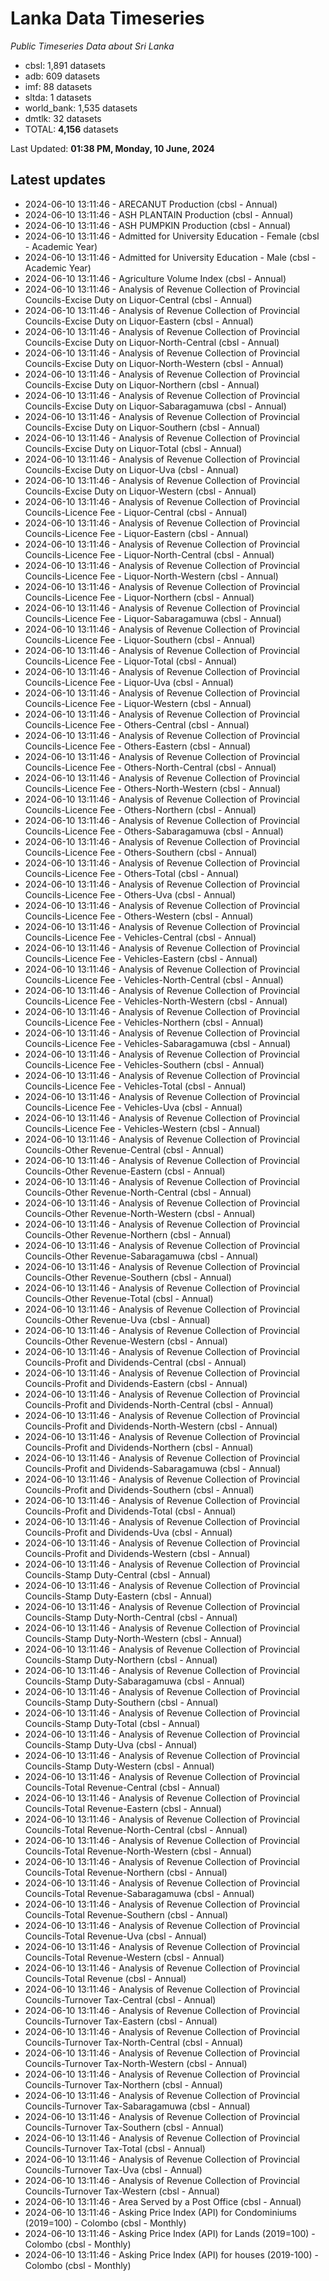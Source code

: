 # Lanka Data Timeseries
*Public Timeseries Data about Sri Lanka*

* cbsl: 1,891 datasets
* adb: 609 datasets
* imf: 88 datasets
* sltda: 1 datasets
* world_bank: 1,535 datasets
* dmtlk: 32 datasets
* TOTAL: **4,156** datasets

Last Updated: **01:38 PM, Monday, 10 June, 2024**

## Latest updates

* 2024-06-10 13:11:46 - ARECANUT Production (cbsl - Annual)
* 2024-06-10 13:11:46 - ASH PLANTAIN Production (cbsl - Annual)
* 2024-06-10 13:11:46 - ASH PUMPKIN Production (cbsl - Annual)
* 2024-06-10 13:11:46 - Admitted for University Education - Female (cbsl - Academic Year)
* 2024-06-10 13:11:46 - Admitted for University Education - Male (cbsl - Academic Year)
* 2024-06-10 13:11:46 - Agriculture Volume Index (cbsl - Annual)
* 2024-06-10 13:11:46 - Analysis of Revenue Collection of Provincial Councils-Excise Duty on Liquor-Central (cbsl - Annual)
* 2024-06-10 13:11:46 - Analysis of Revenue Collection of Provincial Councils-Excise Duty on Liquor-Eastern (cbsl - Annual)
* 2024-06-10 13:11:46 - Analysis of Revenue Collection of Provincial Councils-Excise Duty on Liquor-North-Central (cbsl - Annual)
* 2024-06-10 13:11:46 - Analysis of Revenue Collection of Provincial Councils-Excise Duty on Liquor-North-Western (cbsl - Annual)
* 2024-06-10 13:11:46 - Analysis of Revenue Collection of Provincial Councils-Excise Duty on Liquor-Northern (cbsl - Annual)
* 2024-06-10 13:11:46 - Analysis of Revenue Collection of Provincial Councils-Excise Duty on Liquor-Sabaragamuwa (cbsl - Annual)
* 2024-06-10 13:11:46 - Analysis of Revenue Collection of Provincial Councils-Excise Duty on Liquor-Southern (cbsl - Annual)
* 2024-06-10 13:11:46 - Analysis of Revenue Collection of Provincial Councils-Excise Duty on Liquor-Total (cbsl - Annual)
* 2024-06-10 13:11:46 - Analysis of Revenue Collection of Provincial Councils-Excise Duty on Liquor-Uva (cbsl - Annual)
* 2024-06-10 13:11:46 - Analysis of Revenue Collection of Provincial Councils-Excise Duty on Liquor-Western (cbsl - Annual)
* 2024-06-10 13:11:46 - Analysis of Revenue Collection of Provincial Councils-Licence Fee - Liquor-Central (cbsl - Annual)
* 2024-06-10 13:11:46 - Analysis of Revenue Collection of Provincial Councils-Licence Fee - Liquor-Eastern (cbsl - Annual)
* 2024-06-10 13:11:46 - Analysis of Revenue Collection of Provincial Councils-Licence Fee - Liquor-North-Central (cbsl - Annual)
* 2024-06-10 13:11:46 - Analysis of Revenue Collection of Provincial Councils-Licence Fee - Liquor-North-Western (cbsl - Annual)
* 2024-06-10 13:11:46 - Analysis of Revenue Collection of Provincial Councils-Licence Fee - Liquor-Northern (cbsl - Annual)
* 2024-06-10 13:11:46 - Analysis of Revenue Collection of Provincial Councils-Licence Fee - Liquor-Sabaragamuwa (cbsl - Annual)
* 2024-06-10 13:11:46 - Analysis of Revenue Collection of Provincial Councils-Licence Fee - Liquor-Southern (cbsl - Annual)
* 2024-06-10 13:11:46 - Analysis of Revenue Collection of Provincial Councils-Licence Fee - Liquor-Total (cbsl - Annual)
* 2024-06-10 13:11:46 - Analysis of Revenue Collection of Provincial Councils-Licence Fee - Liquor-Uva (cbsl - Annual)
* 2024-06-10 13:11:46 - Analysis of Revenue Collection of Provincial Councils-Licence Fee - Liquor-Western (cbsl - Annual)
* 2024-06-10 13:11:46 - Analysis of Revenue Collection of Provincial Councils-Licence Fee - Others-Central (cbsl - Annual)
* 2024-06-10 13:11:46 - Analysis of Revenue Collection of Provincial Councils-Licence Fee - Others-Eastern (cbsl - Annual)
* 2024-06-10 13:11:46 - Analysis of Revenue Collection of Provincial Councils-Licence Fee - Others-North-Central (cbsl - Annual)
* 2024-06-10 13:11:46 - Analysis of Revenue Collection of Provincial Councils-Licence Fee - Others-North-Western (cbsl - Annual)
* 2024-06-10 13:11:46 - Analysis of Revenue Collection of Provincial Councils-Licence Fee - Others-Northern (cbsl - Annual)
* 2024-06-10 13:11:46 - Analysis of Revenue Collection of Provincial Councils-Licence Fee - Others-Sabaragamuwa (cbsl - Annual)
* 2024-06-10 13:11:46 - Analysis of Revenue Collection of Provincial Councils-Licence Fee - Others-Southern (cbsl - Annual)
* 2024-06-10 13:11:46 - Analysis of Revenue Collection of Provincial Councils-Licence Fee - Others-Total (cbsl - Annual)
* 2024-06-10 13:11:46 - Analysis of Revenue Collection of Provincial Councils-Licence Fee - Others-Uva (cbsl - Annual)
* 2024-06-10 13:11:46 - Analysis of Revenue Collection of Provincial Councils-Licence Fee - Others-Western (cbsl - Annual)
* 2024-06-10 13:11:46 - Analysis of Revenue Collection of Provincial Councils-Licence Fee - Vehicles-Central (cbsl - Annual)
* 2024-06-10 13:11:46 - Analysis of Revenue Collection of Provincial Councils-Licence Fee - Vehicles-Eastern (cbsl - Annual)
* 2024-06-10 13:11:46 - Analysis of Revenue Collection of Provincial Councils-Licence Fee - Vehicles-North-Central (cbsl - Annual)
* 2024-06-10 13:11:46 - Analysis of Revenue Collection of Provincial Councils-Licence Fee - Vehicles-North-Western (cbsl - Annual)
* 2024-06-10 13:11:46 - Analysis of Revenue Collection of Provincial Councils-Licence Fee - Vehicles-Northern (cbsl - Annual)
* 2024-06-10 13:11:46 - Analysis of Revenue Collection of Provincial Councils-Licence Fee - Vehicles-Sabaragamuwa (cbsl - Annual)
* 2024-06-10 13:11:46 - Analysis of Revenue Collection of Provincial Councils-Licence Fee - Vehicles-Southern (cbsl - Annual)
* 2024-06-10 13:11:46 - Analysis of Revenue Collection of Provincial Councils-Licence Fee - Vehicles-Total (cbsl - Annual)
* 2024-06-10 13:11:46 - Analysis of Revenue Collection of Provincial Councils-Licence Fee - Vehicles-Uva (cbsl - Annual)
* 2024-06-10 13:11:46 - Analysis of Revenue Collection of Provincial Councils-Licence Fee - Vehicles-Western (cbsl - Annual)
* 2024-06-10 13:11:46 - Analysis of Revenue Collection of Provincial Councils-Other Revenue-Central (cbsl - Annual)
* 2024-06-10 13:11:46 - Analysis of Revenue Collection of Provincial Councils-Other Revenue-Eastern (cbsl - Annual)
* 2024-06-10 13:11:46 - Analysis of Revenue Collection of Provincial Councils-Other Revenue-North-Central (cbsl - Annual)
* 2024-06-10 13:11:46 - Analysis of Revenue Collection of Provincial Councils-Other Revenue-North-Western (cbsl - Annual)
* 2024-06-10 13:11:46 - Analysis of Revenue Collection of Provincial Councils-Other Revenue-Northern (cbsl - Annual)
* 2024-06-10 13:11:46 - Analysis of Revenue Collection of Provincial Councils-Other Revenue-Sabaragamuwa (cbsl - Annual)
* 2024-06-10 13:11:46 - Analysis of Revenue Collection of Provincial Councils-Other Revenue-Southern (cbsl - Annual)
* 2024-06-10 13:11:46 - Analysis of Revenue Collection of Provincial Councils-Other Revenue-Total (cbsl - Annual)
* 2024-06-10 13:11:46 - Analysis of Revenue Collection of Provincial Councils-Other Revenue-Uva (cbsl - Annual)
* 2024-06-10 13:11:46 - Analysis of Revenue Collection of Provincial Councils-Other Revenue-Western (cbsl - Annual)
* 2024-06-10 13:11:46 - Analysis of Revenue Collection of Provincial Councils-Profit and Dividends-Central (cbsl - Annual)
* 2024-06-10 13:11:46 - Analysis of Revenue Collection of Provincial Councils-Profit and Dividends-Eastern (cbsl - Annual)
* 2024-06-10 13:11:46 - Analysis of Revenue Collection of Provincial Councils-Profit and Dividends-North-Central (cbsl - Annual)
* 2024-06-10 13:11:46 - Analysis of Revenue Collection of Provincial Councils-Profit and Dividends-North-Western (cbsl - Annual)
* 2024-06-10 13:11:46 - Analysis of Revenue Collection of Provincial Councils-Profit and Dividends-Northern (cbsl - Annual)
* 2024-06-10 13:11:46 - Analysis of Revenue Collection of Provincial Councils-Profit and Dividends-Sabaragamuwa (cbsl - Annual)
* 2024-06-10 13:11:46 - Analysis of Revenue Collection of Provincial Councils-Profit and Dividends-Southern (cbsl - Annual)
* 2024-06-10 13:11:46 - Analysis of Revenue Collection of Provincial Councils-Profit and Dividends-Total (cbsl - Annual)
* 2024-06-10 13:11:46 - Analysis of Revenue Collection of Provincial Councils-Profit and Dividends-Uva (cbsl - Annual)
* 2024-06-10 13:11:46 - Analysis of Revenue Collection of Provincial Councils-Profit and Dividends-Western (cbsl - Annual)
* 2024-06-10 13:11:46 - Analysis of Revenue Collection of Provincial Councils-Stamp Duty-Central (cbsl - Annual)
* 2024-06-10 13:11:46 - Analysis of Revenue Collection of Provincial Councils-Stamp Duty-Eastern (cbsl - Annual)
* 2024-06-10 13:11:46 - Analysis of Revenue Collection of Provincial Councils-Stamp Duty-North-Central (cbsl - Annual)
* 2024-06-10 13:11:46 - Analysis of Revenue Collection of Provincial Councils-Stamp Duty-North-Western (cbsl - Annual)
* 2024-06-10 13:11:46 - Analysis of Revenue Collection of Provincial Councils-Stamp Duty-Northern (cbsl - Annual)
* 2024-06-10 13:11:46 - Analysis of Revenue Collection of Provincial Councils-Stamp Duty-Sabaragamuwa (cbsl - Annual)
* 2024-06-10 13:11:46 - Analysis of Revenue Collection of Provincial Councils-Stamp Duty-Southern (cbsl - Annual)
* 2024-06-10 13:11:46 - Analysis of Revenue Collection of Provincial Councils-Stamp Duty-Total (cbsl - Annual)
* 2024-06-10 13:11:46 - Analysis of Revenue Collection of Provincial Councils-Stamp Duty-Uva (cbsl - Annual)
* 2024-06-10 13:11:46 - Analysis of Revenue Collection of Provincial Councils-Stamp Duty-Western (cbsl - Annual)
* 2024-06-10 13:11:46 - Analysis of Revenue Collection of Provincial Councils-Total Revenue-Central (cbsl - Annual)
* 2024-06-10 13:11:46 - Analysis of Revenue Collection of Provincial Councils-Total Revenue-Eastern (cbsl - Annual)
* 2024-06-10 13:11:46 - Analysis of Revenue Collection of Provincial Councils-Total Revenue-North-Central (cbsl - Annual)
* 2024-06-10 13:11:46 - Analysis of Revenue Collection of Provincial Councils-Total Revenue-North-Western (cbsl - Annual)
* 2024-06-10 13:11:46 - Analysis of Revenue Collection of Provincial Councils-Total Revenue-Northern (cbsl - Annual)
* 2024-06-10 13:11:46 - Analysis of Revenue Collection of Provincial Councils-Total Revenue-Sabaragamuwa (cbsl - Annual)
* 2024-06-10 13:11:46 - Analysis of Revenue Collection of Provincial Councils-Total Revenue-Southern (cbsl - Annual)
* 2024-06-10 13:11:46 - Analysis of Revenue Collection of Provincial Councils-Total Revenue-Uva (cbsl - Annual)
* 2024-06-10 13:11:46 - Analysis of Revenue Collection of Provincial Councils-Total Revenue-Western (cbsl - Annual)
* 2024-06-10 13:11:46 - Analysis of Revenue Collection of Provincial Councils-Total Revenue (cbsl - Annual)
* 2024-06-10 13:11:46 - Analysis of Revenue Collection of Provincial Councils-Turnover Tax-Central (cbsl - Annual)
* 2024-06-10 13:11:46 - Analysis of Revenue Collection of Provincial Councils-Turnover Tax-Eastern (cbsl - Annual)
* 2024-06-10 13:11:46 - Analysis of Revenue Collection of Provincial Councils-Turnover Tax-North-Central (cbsl - Annual)
* 2024-06-10 13:11:46 - Analysis of Revenue Collection of Provincial Councils-Turnover Tax-North-Western (cbsl - Annual)
* 2024-06-10 13:11:46 - Analysis of Revenue Collection of Provincial Councils-Turnover Tax-Northern (cbsl - Annual)
* 2024-06-10 13:11:46 - Analysis of Revenue Collection of Provincial Councils-Turnover Tax-Sabaragamuwa (cbsl - Annual)
* 2024-06-10 13:11:46 - Analysis of Revenue Collection of Provincial Councils-Turnover Tax-Southern (cbsl - Annual)
* 2024-06-10 13:11:46 - Analysis of Revenue Collection of Provincial Councils-Turnover Tax-Total (cbsl - Annual)
* 2024-06-10 13:11:46 - Analysis of Revenue Collection of Provincial Councils-Turnover Tax-Uva (cbsl - Annual)
* 2024-06-10 13:11:46 - Analysis of Revenue Collection of Provincial Councils-Turnover Tax-Western (cbsl - Annual)
* 2024-06-10 13:11:46 - Area Served by a Post Office (cbsl - Annual)
* 2024-06-10 13:11:46 - Asking Price Index (API) for Condominiums (2019=100) - Colombo (cbsl - Monthly)
* 2024-06-10 13:11:46 - Asking Price Index (API) for Lands (2019=100) - Colombo (cbsl - Monthly)
* 2024-06-10 13:11:46 - Asking Price Index (API) for houses (2019-100) - Colombo (cbsl - Monthly)